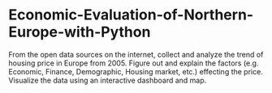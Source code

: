 # Economic-Evaluation-of-Northern-Europe-with-Python
From the open data sources on the internet, collect and analyze the trend of housing price in Europe from 2005. Figure out and explain the factors (e.g. Economic, Finance, Demographic, Housing market, etc.) effecting the price. Visualize the data using an interactive dashboard and map.
